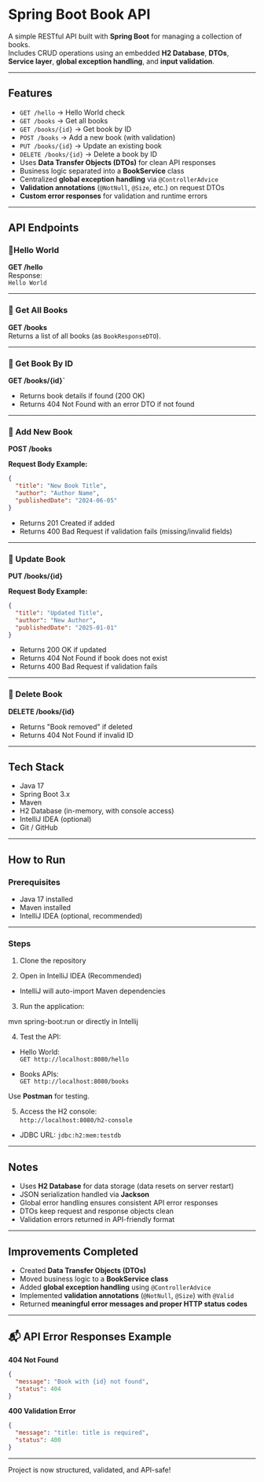 # Spring Boot Book API

A simple RESTful API built with **Spring Boot** for managing a collection of books.  
Includes CRUD operations using an embedded **H2 Database**, **DTOs**, **Service layer**, **global exception handling**, and **input validation**.

---

## Features

- `GET /hello` → Hello World check
- `GET /books` → Get all books
- `GET /books/{id}` → Get book by ID
- `POST /books` → Add a new book (with validation)
- `PUT /books/{id}` → Update an existing book
- `DELETE /books/{id}` → Delete a book by ID
- Uses **Data Transfer Objects (DTOs)** for clean API responses
- Business logic separated into a **BookService** class
- Centralized **global exception handling** via `@ControllerAdvice`
- **Validation annotations** (`@NotNull`, `@Size`, etc.) on request DTOs
- **Custom error responses** for validation and runtime errors

---

## API Endpoints

### 🔹Hello World

**GET /hello**  
Response:  
`Hello World`

---

### 🔹 Get All Books

**GET /books**  
Returns a list of all books (as `BookResponseDTO`).

---

### 🔹 Get Book By ID

**GET /books/{id}`**
- Returns book details if found (200 OK)
- Returns 404 Not Found with an error DTO if not found

---

### 🔹 Add New Book

**POST /books**  

**Request Body Example:**

```json
{
  "title": "New Book Title",
  "author": "Author Name",
  "publishedDate": "2024-06-05"
}
```

- Returns 201 Created if added
- Returns 400 Bad Request if validation fails (missing/invalid fields)

---

### 🔹 Update Book

**PUT /books/{id}**  

**Request Body Example:**

```json
{
  "title": "Updated Title",
  "author": "New Author",
  "publishedDate": "2025-01-01"
}
```

- Returns 200 OK if updated
- Returns 404 Not Found if book does not exist
- Returns 400 Bad Request if validation fails

---

### 🔹 Delete Book

**DELETE /books/{id}**
- Returns "Book removed" if deleted
- Returns 404 Not Found if invalid ID

---

##  Tech Stack

- Java 17
- Spring Boot 3.x
- Maven
- H2 Database (in-memory, with console access)
- IntelliJ IDEA (optional)
- Git / GitHub

---

##  How to Run

### Prerequisites

- Java 17 installed
- Maven installed
- IntelliJ IDEA (optional, recommended)

---

### Steps

1. Clone the repository


2. Open in IntelliJ IDEA (Recommended)
- IntelliJ will auto-import Maven dependencies

3. Run the application:


mvn spring-boot:run or directly in Intellij


4. Test the API:

- Hello World:  
  `GET http://localhost:8080/hello`

- Books APIs:  
  `GET http://localhost:8080/books`

Use **Postman** for testing.

5. Access the H2 console:  
   `http://localhost:8080/h2-console`
- JDBC URL: `jdbc:h2:mem:testdb`

---

##  Notes

- Uses **H2 Database** for data storage (data resets on server restart)
- JSON serialization handled via **Jackson**
- Global error handling ensures consistent API error responses
- DTOs keep request and response objects clean
- Validation errors returned in API-friendly format

---

##  Improvements Completed

-  Created **Data Transfer Objects (DTOs)**  
-  Moved business logic to a **BookService class**  
-  Added **global exception handling** using `@ControllerAdvice`  
-  Implemented **validation annotations** (`@NotNull`, `@Size`) with `@Valid`  
-  Returned **meaningful error messages and proper HTTP status codes**

---

## 📬 API Error Responses Example

**404 Not Found**

```json
{
  "message": "Book with {id} not found",
  "status": 404
}
```

**400 Validation Error**

```json
{
  "message": "title: title is required",
  "status": 400
}
```

---

Project is now structured, validated, and API-safe!
